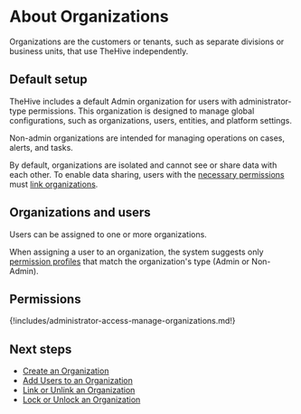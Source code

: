 # About Organizations

Organizations are the customers or tenants, such as separate divisions or business units, that use TheHive independently.

## Default setup

TheHive includes a default Admin organization for users with administrator-type permissions. This organization is designed to manage global configurations, such as organizations, users, entities, and platform settings. 

Non-admin organizations are intended for managing operations on cases, alerts, and tasks.

By default, organizations are isolated and cannot see or share data with each other. To enable data sharing, users with the [necessary permissions](#permissions) must [link organizations](link-an-organization.md).

## Organizations and users

Users can be assigned to one or more organizations.

When assigning a user to an organization, the system suggests only [permission profiles](../../administration/profiles.md) that match the organization's type (Admin or Non-Admin).

## Permissions

{!includes/administrator-access-manage-organizations.md!}

## Next steps

* [Create an Organization](create-an-organization.md)
* [Add Users to an Organization](add-users-to-an-organization.md)
* [Link or Unlink an Organization](link-unlink-an-organization.md)
* [Lock or Unlock an Organization](lock-unlock-an-organization.md)